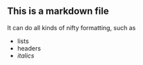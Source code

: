 ## This is a markdown file
It can do all kinds of nifty formatting, such as
* lists
* headers
* *italics*
